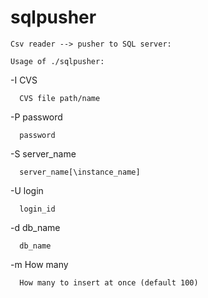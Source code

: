 # sqlpusher

	Csv reader --> pusher to SQL server:
	
	Usage of ./sqlpusher:

  -I CVS

      CVS file path/name

  -P password

      password

  -S server_name

      server_name[\instance_name]

  -U login

      login_id

  -d db_name

      db_name

  -m How many

      How many to insert at once (default 100)
      